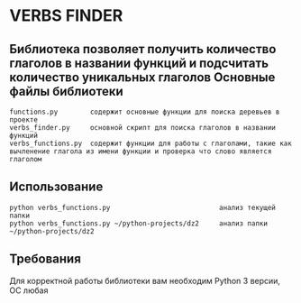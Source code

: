 VERBS FINDER
===============
Библиотека позволяет получить количество глаголов в названии функций и подсчитать
количество уникальных глаголов
Основные файлы библиотеки
--------------------------
    functions.py        содержит основные функции для поиска деревьев в проекте
    verbs_finder.py     основной скрипт для поиска глаголов в названии функций
    verbs_functions.py  содержит функции для работы с глаголами, такие как вычленение глагола из имени функции и проверка что слово является глаголом
Использование
---------------------------
    python verbs_functions.py                           анализ текущей папки
    python verbs_functions.py ~/python-projects/dz2     анализ папки ~/python-projects/dz2
Требования
-----------------
Для корректной работы библиотеки вам необходим Python 3 версии, ОС любая

